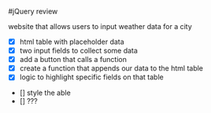 #jQuery review

website that allows users to input weather data for a city

- [x] html table with placeholder data
- [x] two input fields to collect some data
- [x] add a button that calls a function
- [x] create a function that appends our data to the html table
- [x] logic to highlight specific fields on that table
- [] style the able
- [] ???